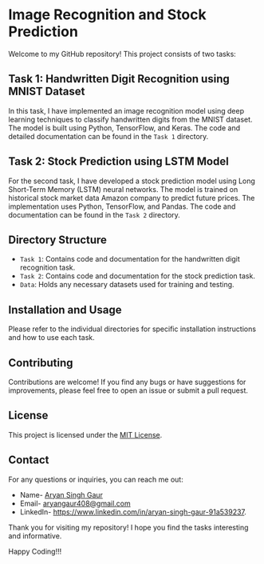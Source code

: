 # Image Recognition and Stock Prediction


Welcome to my GitHub repository! This project consists of two tasks:

## Task 1: Handwritten Digit Recognition using MNIST Dataset

In this task, I have implemented an image recognition model using deep learning techniques to classify handwritten digits from the MNIST dataset. The model is built using Python, TensorFlow, and Keras. The code and detailed documentation can be found in the `Task 1` directory.

## Task 2: Stock Prediction using LSTM Model

For the second task, I have developed a stock prediction model using Long Short-Term Memory (LSTM) neural networks. The model is trained on historical stock market data Amazon company to predict future prices. The implementation uses Python, TensorFlow, and Pandas. The code and documentation can be found in the `Task 2` directory.

## Directory Structure

- `Task 1`: Contains code and documentation for the handwritten digit recognition task.
- `Task 2`: Contains code and documentation for the stock prediction task.
- `Data`: Holds any necessary datasets used for training and testing.

## Installation and Usage

Please refer to the individual directories for specific installation instructions and how to use each task.

## Contributing

Contributions are welcome! If you find any bugs or have suggestions for improvements, please feel free to open an issue or submit a pull request.

## License

This project is licensed under the [MIT License](LICENSE).

## Contact

For any questions or inquiries, you can reach me out: 
- Name- [Aryan Singh Gaur](https://aryangaur.netlify.app/)
- Email- aryangaur408@gmail.com
- LinkedIn- https://www.linkedin.com/in/aryan-singh-gaur-91a539237.

Thank you for visiting my repository! I hope you find the tasks interesting and informative.

Happy Coding!!!
